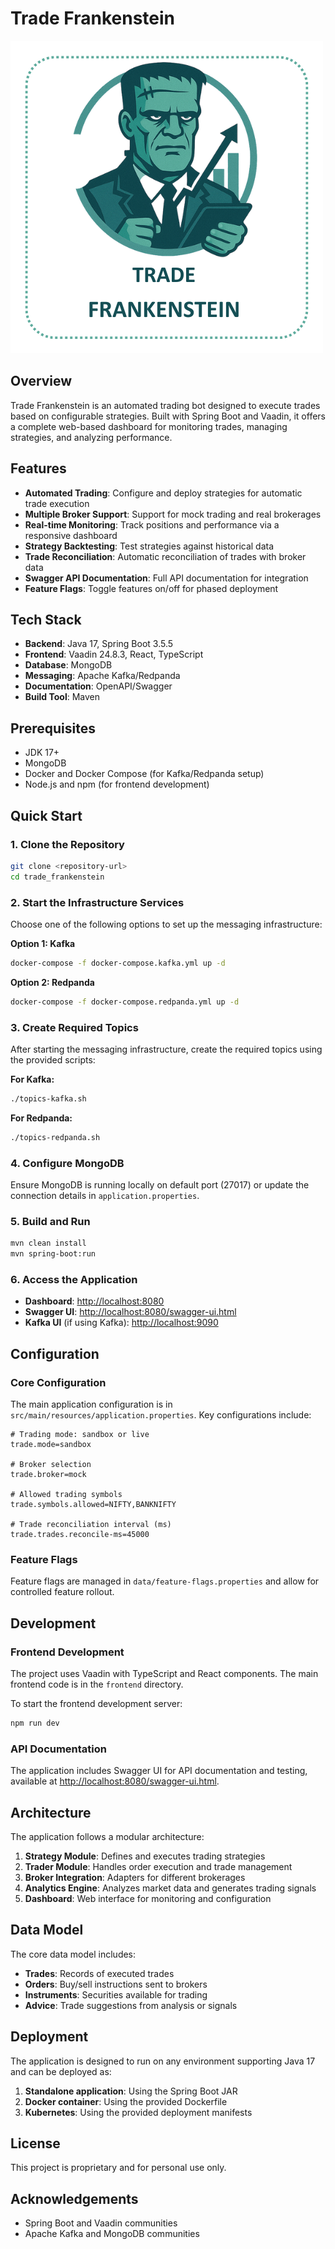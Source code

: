 # Trade Frankenstein

![Trade Frankenstein Logo](/frontend/icons/icon.png)

## Overview

Trade Frankenstein is an automated trading bot designed to execute trades based on configurable strategies. Built with Spring Boot and Vaadin, it offers a complete web-based dashboard for monitoring trades, managing strategies, and analyzing performance.

## Features

- **Automated Trading**: Configure and deploy strategies for automatic trade execution
- **Multiple Broker Support**: Support for mock trading and real brokerages
- **Real-time Monitoring**: Track positions and performance via a responsive dashboard
- **Strategy Backtesting**: Test strategies against historical data
- **Trade Reconciliation**: Automatic reconciliation of trades with broker data
- **Swagger API Documentation**: Full API documentation for integration
- **Feature Flags**: Toggle features on/off for phased deployment

## Tech Stack

- **Backend**: Java 17, Spring Boot 3.5.5
- **Frontend**: Vaadin 24.8.3, React, TypeScript
- **Database**: MongoDB
- **Messaging**: Apache Kafka/Redpanda
- **Documentation**: OpenAPI/Swagger
- **Build Tool**: Maven

## Prerequisites

- JDK 17+
- MongoDB
- Docker and Docker Compose (for Kafka/Redpanda setup)
- Node.js and npm (for frontend development)

## Quick Start

### 1. Clone the Repository

```bash
git clone <repository-url>
cd trade_frankenstein
```

### 2. Start the Infrastructure Services

Choose one of the following options to set up the messaging infrastructure:

**Option 1: Kafka**
```bash
docker-compose -f docker-compose.kafka.yml up -d
```

**Option 2: Redpanda** 
```bash
docker-compose -f docker-compose.redpanda.yml up -d
```

### 3. Create Required Topics

After starting the messaging infrastructure, create the required topics using the provided scripts:

**For Kafka:**
```bash
./topics-kafka.sh
```

**For Redpanda:**
```bash
./topics-redpanda.sh
```

### 4. Configure MongoDB

Ensure MongoDB is running locally on default port (27017) or update the connection details in `application.properties`.

### 5. Build and Run

```bash
mvn clean install
mvn spring-boot:run
```

### 6. Access the Application

- **Dashboard**: [http://localhost:8080](http://localhost:8080)
- **Swagger UI**: [http://localhost:8080/swagger-ui.html](http://localhost:8080/swagger-ui.html)
- **Kafka UI** (if using Kafka): [http://localhost:9090](http://localhost:9090)

## Configuration

### Core Configuration

The main application configuration is in `src/main/resources/application.properties`. Key configurations include:

```properties
# Trading mode: sandbox or live
trade.mode=sandbox

# Broker selection
trade.broker=mock

# Allowed trading symbols
trade.symbols.allowed=NIFTY,BANKNIFTY

# Trade reconciliation interval (ms)
trade.trades.reconcile-ms=45000
```

### Feature Flags

Feature flags are managed in `data/feature-flags.properties` and allow for controlled feature rollout.

## Development

### Frontend Development

The project uses Vaadin with TypeScript and React components. The main frontend code is in the `frontend` directory.

To start the frontend development server:

```bash
npm run dev
```

### API Documentation

The application includes Swagger UI for API documentation and testing, available at [http://localhost:8080/swagger-ui.html](http://localhost:8080/swagger-ui.html).

## Architecture

The application follows a modular architecture:

1. **Strategy Module**: Defines and executes trading strategies
2. **Trader Module**: Handles order execution and trade management
3. **Broker Integration**: Adapters for different brokerages
4. **Analytics Engine**: Analyzes market data and generates trading signals
5. **Dashboard**: Web interface for monitoring and configuration

## Data Model

The core data model includes:

- **Trades**: Records of executed trades
- **Orders**: Buy/sell instructions sent to brokers
- **Instruments**: Securities available for trading
- **Advice**: Trade suggestions from analysis or signals

## Deployment

The application is designed to run on any environment supporting Java 17 and can be deployed as:

1. **Standalone application**: Using the Spring Boot JAR
2. **Docker container**: Using the provided Dockerfile
3. **Kubernetes**: Using the provided deployment manifests

## License

This project is proprietary and for personal use only.

## Acknowledgements

- Spring Boot and Vaadin communities
- Apache Kafka and MongoDB communities
